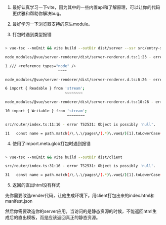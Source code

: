 1. 最好认真学习一下vite，因为其中的一些内置api和了解原理，可以让你的代码更优雅和帮助你解决bug。

2. 最好学习一下浏览器支持的原生module。

3. 打包时遇到类型报错

``` bash

> vue-tsc --noEmit && vite build --outDir dist/server --ssr src/entry-server.js 

node_modules/@vue/server-renderer/dist/server-renderer.d.ts:1:23 - error TS2688: Cannot find type definition file for 'node'.

1 /// <reference types="node" />
                        ~~~~

node_modules/@vue/server-renderer/dist/server-renderer.d.ts:6:26 - error TS2307: Cannot find module 'stream' or its corresponding type declarations.

6 import { Readable } from 'stream';
                           ~~~~~~~~

node_modules/@vue/server-renderer/dist/server-renderer.d.ts:10:26 - error TS2307: Cannot find module 'stream' or its corresponding type declarations.

10 import { Writable } from 'stream';
                            ~~~~~~~~

src/router/index.ts:11:16 - error TS2531: Object is possibly 'null'.

11   const name = path.match(/\.\.\/pages\/(.*)\.vue$/)[1].toLowerCase();
```

4. 使用了import.meta.glob打包时遇到报错

```bash

> vue-tsc --noEmit && vite build --outDir dist/client

src/router/index.ts:31:16 - error TS2531: Object is possibly 'null'.

31   const name = path.match(/\.\.\/pages\/(.*)\.vue$/)[1].toLowerCase();

```

5. 返回的直出html没有样式

先你需要改造render代码，让他生成环境下，用client打包出来的index.html和manifest.json

然后你需要改造你的server应用，当访问的是静态资源的时候，不能返回html生成后的直出模板，而是应该返回真正的静态资源。